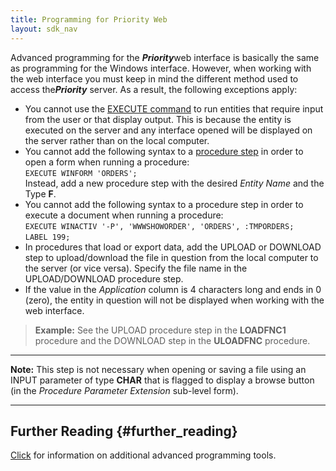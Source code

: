 ```yaml
---
title: Programming for Priority Web
layout: sdk_nav
---
```


Advanced programming for the ***Priority***web interface is basically
the same as programming for the Windows interface. However, when working
with the web interface you must keep in mind the different method used
to access the***Priority*** server. As a result, the following
exceptions apply:

-   You cannot use the [EXECUTE
    command](Execution_Statements "wikilink") to run entities that
    require input from the user or that display output. This is because
    the entity is executed on the server and any interface opened will
    be displayed on the server rather than on the local computer.
-   You cannot add the following syntax to a [procedure
    step](Procedure_Steps "wikilink") in order to open a form when
    running a procedure:\
    `EXECUTE WINFORM 'ORDERS';`\
    Instead, add a new procedure step with the desired *Entity Name* and
    the Type **F**.
-   You cannot add the following syntax to a procedure step in order to
    execute a document when running a procedure:\
    `EXECUTE WINACTIV '-P', 'WWWSHOWORDER', 'ORDERS', :TMPORDERS;`\
    `LABEL 199;`
-   In procedures that load or export data, add the UPLOAD or DOWNLOAD
    step to upload/download the file in question from the local computer
    to the server (or vice versa). Specify the file name in the
    UPLOAD/DOWNLOAD procedure step.
-   If the value in the *Application* column is 4 characters long and
    ends in 0 (zero), the entity in question will not be displayed when
    working with the web interface.

> **Example:** See the UPLOAD procedure step in the **LOADFNC1**
> procedure and the DOWNLOAD step in the **ULOADFNC** procedure.

------------------------------------------------------------------------

**Note:** This step is not necessary when opening or saving a file using
an INPUT parameter of type **CHAR** that is flagged to display a browse
button (in the *Procedure Parameter Extension* sub-level form).

------------------------------------------------------------------------

## Further Reading {#further_reading}

[Click](Advanced_Programming_Tools "wikilink") for information on
additional advanced programming tools.
